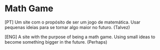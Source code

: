 # Math Game
[PT]
Um site com o propósito de ser um jogo de matemática. Usar pequenas ideias para se tornar algo maior no futuro. (Talvez)

[ENG]
A site with the purpose of being a math game. Using small ideas to become something bigger in the future. (Perhaps)
